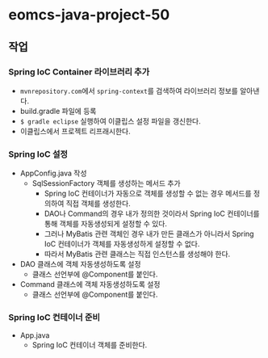 # eomcs-java-project-50

## 작업

### Spring IoC Container 라이브러리 추가

- `mvnrepository.com`에서 `spring-context`를 검색하여 라이브러리 정보를 알아낸다.
- build.gradle 파일에 등록
- `$ gradle eclipse` 실행하여 이클립스 설정 파일을 갱신한다.
- 이클립스에서 프로젝트 리프래시한다.

### Spring IoC 설정

- AppConfig.java 작성
    - SqlSessionFactory 객체를 생성하는 메서드 추가
        - Spring IoC 컨테이너가 자동으로 객체를 생성할 수 없는 경우 메서드를 정의하여 직접 객체를 생성한다.
        - DAO나 Command의 경우 내가 정의한 것이라서 Spring IoC 컨테이너를 통해 
        객체를 자동생성되게 설정할 수 있다.
        - 그러나 MyBatis 관련 객체인 경우 내가 만든 클래스가 아니라서 
        Spring IoC 컨테이너가 객체를 자동생성하게 설정할 수 없다.
        - 따라서 MyBatis 관련 클래스는 직접 인스턴스를 생성해야 한다. 
- DAO 클래스에 객체 자동생성하도록 설정
    - 클래스 선언부에 @Component를 붙인다.
- Command 클래스에 객체 자동생성하도록 설정
    - 클래스 선언부에 @Component를 붙인다.

### Spring IoC 컨테이너 준비

- App.java
    - Spring IoC 컨테이너 객체를 준비한다.
